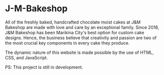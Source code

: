 # J-M-Bakeshop
All of the freshly baked, handcrafted chocolate moist cakes at J&M Bakeshop are made with love and care by an exceptional family. 
Since 2018, J&M Bakeshop has been Marikina City's best option for custom cake designs. Hence, the business believe that creativity and
passion are two of the most crucial key components in every cake they produce.

The dynamic nature of this website is made possible by the use of HTML, CSS, and JavaScript.

PS: This project is still in development.

